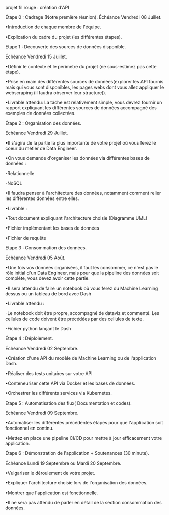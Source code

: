 projet fil rouge : création d'API

Étape 0 : Cadrage (Notre première réunion).
Échéance Vendredi 08 Juillet.

•Introduction de chaque membre de l'équipe.

•Explication du cadre du projet (les différentes étapes).


Étape 1 : Découverte des sources de données disponible. 

Échéance Vendredi 15 Juillet.

•Définir le contexte et le périmètre du projet (ne sous-estimez pas cette
étape).

•Prise en main des différentes sources de données(explorer les API fournis
mais qui vous sont disponibles, les pages webs dont vous allez appliquer le
webscraping (il faudra observer leur structure)).

•Livrable attendu: La tâche est relativement simple, vous devrez fournir un
rapport expliquant les différentes sources de données accompagné des
exemples de données collectées.


Étape 2 : Organisation des données. 

Échéance Vendredi 29 Juillet.

•Il s'agira de la partie la plus importante de votre projet où vous ferez le
coeur du métier de Data Engineer.

•On vous demande d'organiser les données via différentes bases de données :

-Relationnelle

-NoSQL

•Il faudra penser à l'architecture des données, notamment comment relier les
différentes données entre elles.

•Livrable :

•Tout document expliquant l'architecture choisie (Diagramme UML)

•Fichier implémentant les bases de données

•Fichier de requête


Etape 3 : Consommation des données. 

Échéance Vendredi 05 Août.

•Une fois vos données organisées, il faut les consommer, ce n'est pas le rôle
initial d'un Data Engineer, mais pour que la pipeline des données soit
complète, vous devez avoir cette partie.

•Il sera attendu de faire un notebook où vous ferez du Machine Learning
dessus ou un tableau de bord avec Dash

•Livrable attendu :

-Le notebook doit être propre, accompagné de dataviz et commenté. Les
cellules de code doivent être précédées par des cellules de texte.

-Fichier python lançant le Dash


Étape 4 : Déploiement. 

Échéance Vendredi 02 Septembre.

•Création d'une API du modèle de Machine Learning ou de l'application Dash.

•Réaliser des tests unitaires sur votre API

•Conteneuriser cette API via Docker et les bases de données.

•Orchestrer les différents services via Kubernetes.


Étape 5 : Automatisation des flux( Documentation et codes). 

Échéance Vendredi 09 Septembre.

•Automatiser les différentes précédentes étapes pour que l'application soit
fonctionnel en continu.

•Mettez en place une pipeline CI/CD pour mettre à jour efficacement votre
application.


Étape 6 : Démonstration de l'application + Soutenances (30 minute).

Échéance Lundi 19 Septembre ou Mardi 20 Septembre.

•Vulgariser le déroulement de votre projet.

•Expliquer l'architecture choisie lors de l'organisation des données.

•Montrer que l'application est fonctionnelle.

•Il ne sera pas attendu de parler en détail de la section consommation des
données.
